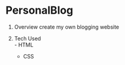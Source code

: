 # PersonalBlog
1. Overview
		create my own blogging website

2. Tech Used  
	   - HTML
     - CSS
     
 

 
